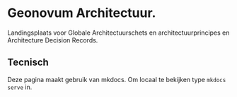 # Geonovum Architectuur.

Landingsplaats voor Globale Architectuurschets en architectuurprincipes en Architecture Decision Records.


## Tecnisch

Deze pagina maakt gebruik van mkdocs. Om locaal te bekijken type  `mkdocs
serve` in.
